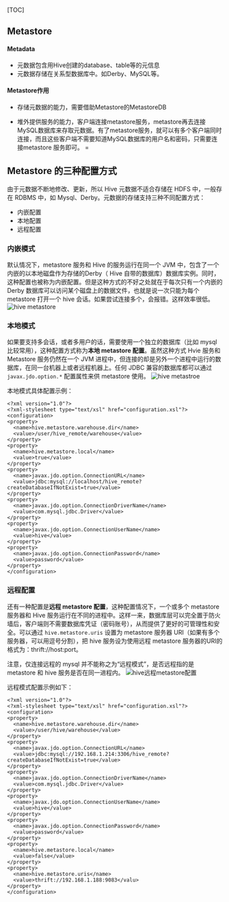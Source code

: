 

[TOC]



## Metastore

#### Metadata

- 元数据包含用Hive创建的database、table等的元信息
- 元数据存储在关系型数据库中。如Derby、MySQL等。

#### Metastore作用

- 存储元数据的能力，需要借助Metastore的MetastoreDB

- 堆外提供服务的能力，客户端连接metastore服务，metastore再去连接MySQL数据库来存取元数据。有了metastore服务，就可以有多个客户端同时连接，而且这些客户端不需要知道MySQL数据库的用户名和密码，只需要连接metastore 服务即可。 =

## Metastore 的三种配置方式

由于元数据不断地修改、更新，所以 Hive 元数据不适合存储在 HDFS 中，一般存在 RDBMS 中，如 Mysql、Derby。元数据的存储支持三种不同配置方式：

- 内嵌配置
- 本地配置
- 远程配置

### 内嵌模式

默认情况下，metastore 服务和 Hive 的服务运行在同一个 JVM 中，包含了一个内嵌的以本地磁盘作为存储的Derby（ Hive 自带的数据库）数据库实例。同时，这种配置也被称为内嵌配置。但是这种方式的不好之处就在于每次只有一个内嵌的 Derby 数据库可以访问某个磁盘上的数据文件，也就是说一次只能为每个 metastore 打开一个 hive 会话。如果尝试连接多个，会报错。这样效率很低。
![hive metastore](https://kingcall.oss-cn-hangzhou.aliyuncs.com/blog/img/file_1574260544000_20191120223548908881-20210111220823864.png)

### 本地模式

如果要支持多会话，或者多用户的话，需要使用一个独立的数据库（比如 mysql 比较常用），这种配置方式称为**本地 metastore 配置**。虽然这种方式 Hvie 服务和 Metastore 服务仍然在一个 JVM 进程中，但连接的却是另外一个进程中运行的数据库，在同一台机器上或者远程机器上。任何 JDBC 兼容的数据库都可以通过 `javax.jdo.option.*` 配置属性来供 metastore 使用。
![hive metastroe](https://kingcall.oss-cn-hangzhou.aliyuncs.com/blog/img/file_1574260593000_20191120223638750997-20210111220826131.png)

本地模式具体配置示例：

```
<?xml version="1.0"?>
<?xml-stylesheet type="text/xsl" href="configuration.xsl"?>
<configuration>
<property>
  <name>hive.metastore.warehouse.dir</name>
  <value>/user/hive_remote/warehouse</value>
</property>
<property>
  <name>hive.metastore.local</name>
  <value>true</value>
</property>
<property>
  <name>javax.jdo.option.ConnectionURL</name>
  <value>jdbc:mysql://localhost/hive_remote?createDatabaseIfNotExist=true</value>
</property>
<property>
  <name>javax.jdo.option.ConnectionDriverName</name>
  <value>com.mysql.jdbc.Driver</value>
</property>
<property>
  <name>javax.jdo.option.ConnectionUserName</name>
  <value>hive</value>
</property>
<property>
  <name>javax.jdo.option.ConnectionPassword</name>
  <value>password</value>
</property>
</configuration>
```

### 远程配置

还有一种配置是**远程 metastore 配置**，这种配置情况下，一个或多个 metastore 服务器和 Hive 服务运行在不同的进程中。这样一来，数据库层可以完全置于防火墙后，客户端则不需要数据库凭证（密码账号），从而提供了更好的可管理性和安全。可以通过 `hive.metastore.uris` 设置为 metastore 服务器 URI（如果有多个服务器，可以用逗号分割），把 hive 服务设为使用远程 metastore 服务器的URI的格式为：thrift://host:port。

注意，仅连接远程的 mysql 并不能称之为“远程模式”，是否远程指的是 metastore 和 hive 服务是否在同一进程内。
![hive远程metastore配置](https://kingcall.oss-cn-hangzhou.aliyuncs.com/blog/img/file_1574260664000_20191120223748792913.png)

远程模式配置示例如下：

```
<?xml version="1.0"?>
<?xml-stylesheet type="text/xsl" href="configuration.xsl"?>
<configuration>
<property>
  <name>hive.metastore.warehouse.dir</name>
  <value>/user/hive/warehouse</value>
</property>
<property>
  <name>javax.jdo.option.ConnectionURL</name>
  <value>jdbc:mysql://192.168.1.214:3306/hive_remote?createDatabaseIfNotExist=true</value>
</property>
<property>
  <name>javax.jdo.option.ConnectionDriverName</name>
  <value>com.mysql.jdbc.Driver</value>
</property>
<property>
  <name>javax.jdo.option.ConnectionUserName</name>
  <value>hive</value>
</property>
<property>
  <name>javax.jdo.option.ConnectionPassword</name>
  <value>password</value>
</property>
<property>
  <name>hive.metastore.local</name>
  <value>false</value>
</property>
<property>
  <name>hive.metastore.uris</name>
  <value>thrift://192.168.1.188:9083</valu>
</property>
</configuration>
```


